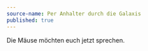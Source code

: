 ```yaml
---
source-name: Per Anhalter durch die Galaxis
published: true
---
```


<p>Die Mäuse möchten euch jetzt sprechen.</p>


